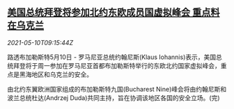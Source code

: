 <!--1620639062000-->
[美国总统拜登将参加北约东欧成员国虚拟峰会 重点料在乌克兰](https://cn.reuters.com/article/us-biden-nato-summit-0510-idCNKBS2CR0S8)
------

<div><i>2021-05-10T09:15:44Z</i></div><p>路透布加勒斯特5月10日 - 罗马尼亚总统约翰尼斯(Klaus Iohannis)表示，美国总统拜登将于周一参加在罗马尼亚首都布加勒斯特举行的东欧北约国家虚拟峰会，重点是黑海地区和乌克兰的安全。</p><p>由北约东翼欧洲国家组成的布加勒斯特九国(Bucharest Nine)峰会将由约翰尼斯和波兰总统杜达(Andrzej Duda)共同主持，旨在协调该地区各国的安全立场。(完)</p>
